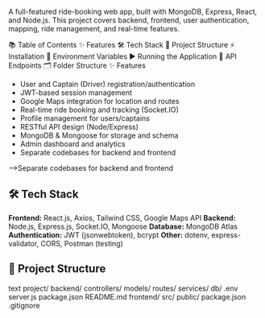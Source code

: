 A full-featured ride-booking web app, built with MongoDB, Express, React, and Node.js. This project covers backend, frontend, user authentication, mapping, ride management, and real-time features.

📚 Table of Contents
✨ Features
🛠 Tech Stack
📁 Project Structure
⚡ Installation
🔑 Environment Variables
▶️ Running the Application
🔌 API Endpoints
🗂 Folder Structure
✨ Features

- User and Captain (Driver) registration/authentication  
- JWT-based session management  
- Google Maps integration for location and routes  
- Real-time ride booking and tracking (Socket.IO)  
- Profile management for users/captains  
- RESTful API design (Node/Express)  
- MongoDB & Mongoose for storage and schema  
- Admin dashboard and analytics  
- Separate codebases for backend and frontend  

-->Separate codebases for backend and frontend

## 🛠 Tech Stack
**Frontend:** React.js, Axios, Tailwind CSS, Google Maps API
**Backend:** Node.js, Express.js, Socket.IO, Mongoose
**Database:** MongoDB Atlas
**Authentication:** JWT (jsonwebtoken), bcrypt
**Other:** dotenv, express-validator, CORS, Postman (testing)

## 📁 Project Structure
text
project/
  backend/
    controllers/
    models/
    routes/
    services/
    db/
    .env
    server.js
    package.json
    README.md
  frontend/
    src/
    public/
    package.json
  .gitignore
